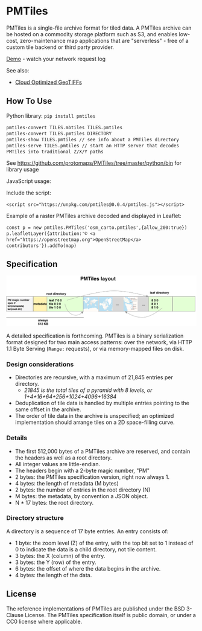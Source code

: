 # PMTiles

PMTiles is a single-file archive format for tiled data. A PMTiles archive can be hosted on a commodity storage platform such as S3, and enables low-cost, zero-maintenance map applications that are "serverless" - free of a custom tile backend or third party provider.

[Demo](https://protomaps.github.io/PMTiles/examples/leaflet.html) - watch your network request log

See also:
* [Cloud Optimized GeoTIFFs](https://www.cogeo.org)

## How To Use

Python library: `pip install pmtiles`

    pmtiles-convert TILES.mbtiles TILES.pmtiles
    pmtiles-convert TILES.pmtiles DIRECTORY
    pmtiles-show TILES.pmtiles // see info about a PMTiles directory
    pmtiles-serve TILES.pmtiles // start an HTTP server that decodes PMTiles into traditional Z/X/Y paths

See https://github.com/protomaps/PMTiles/tree/master/python/bin for library usage

JavaScript usage:

Include the script:

    <script src="https://unpkg.com/pmtiles@0.0.4/pmtiles.js"></script>

Example of a raster PMTiles archive decoded and displayed in Leaflet:

    const p = new pmtiles.PMTiles('osm_carto.pmtiles',{allow_200:true})
    p.leafletLayer({attribution:'© <a href="https://openstreetmap.org">OpenStreetMap</a> contributors'}).addTo(map)
    
## Specification

![layout](layout.png)

A detailed specification is forthcoming. PMTiles is a binary serialization format designed for two main access patterns: over the network, via HTTP 1.1 Byte Serving (`Range:` requests), or via memory-mapped files on disk.

### Design considerations
* Directories are recursive, with a maximum of 21,845 entries per directory.
  * *21845 is the total tiles of a pyramid with 8 levels, or 1+4+16+64+256+1024+4096+16384*
* Deduplication of tile data is handled by multiple entries pointing to the same offset in the archive.
* The order of tile data in the archive is unspecified; an optimized implementation should arrange tiles on a 2D space-filling curve. 

### Details
* The first 512,000 bytes of a PMTiles archive are reserved, and contain the headers as well as a root directory.
* All integer values are little-endian.
* The headers begin with a 2-byte magic number, "PM"
* 2 bytes: the PMTiles specification version, right now always 1.
* 4 bytes: the length of metadata (M bytes)
* 2 bytes: the number of entries in the root directory (N)
* M bytes: the metadata, by convention a JSON object.
* N * 17 bytes: the root directory.

### Directory structure

A directory is a sequence of 17 byte entries. An entry consists of:
* 1 byte: the zoom level (Z) of the entry, with the top bit set to 1 instead of 0 to indicate the data is a child directory, not tile content.
* 3 bytes: the X (column) of the entry.
* 3 bytes: the Y (row) of the entry.
* 6 bytes: the offset of where the data begins in the archive.
* 4 bytes: the length of the data.

## License

The reference implementations of PMTiles are published under the BSD 3-Clause License. The PMTiles specification itself is public domain, or under a CC0 license where applicable.
